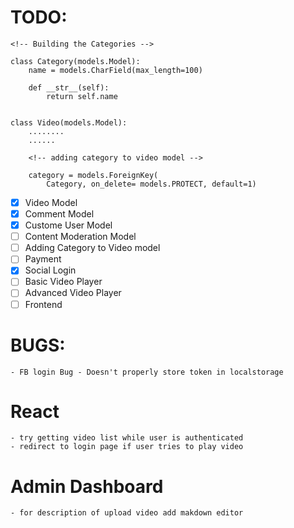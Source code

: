 # TODO:

```
<!-- Building the Categories -->

class Category(models.Model):
    name = models.CharField(max_length=100)

    def __str__(self):
        return self.name


class Video(models.Model):
    ........
    ......

    <!-- adding category to video model -->

    category = models.ForeignKey(
        Category, on_delete= models.PROTECT, default=1)
```
* [x] Video Model
* [x] Comment Model
* [x] Custome User Model
* [ ] Content Moderation Model 
* [ ] Adding Category to Video model
* [ ] Payment
* [x] Social Login
* [ ] Basic Video Player
* [ ] Advanced Video Player
* [ ] Frontend

# BUGS:
	- FB login Bug - Doesn't properly store token in localstorage


# React
    - try getting video list while user is authenticated
    - redirect to login page if user tries to play video

# Admin Dashboard
    - for description of upload video add makdown editor 